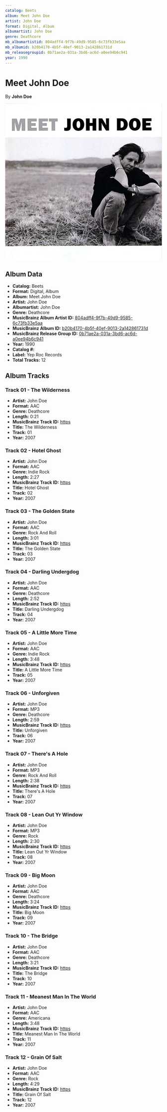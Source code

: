 ```yaml
---
catalog: Beets
album: Meet John Doe
artist: John Doe
format: Digital, Album
albumartist: John Doe
genre: Deathcore
mb_albumartistid: 804adff4-9f7b-49d9-9585-6c73fb33e5aa
mb_albumid: b20b4170-4b5f-40ef-9013-2a142861731d
mb_releasegroupid: 0b71ae2a-031a-3bd6-ac6d-a0ee94b6c941
year: 1990
---
```


# Meet John Doe

By **John Doe**

![](../../assets/beetscovers/John_Doe-Meet_John_Doe.jpg)

## Album Data

- **Catalog:** Beets
- **Format:** Digital, Album
- **Album:** Meet John Doe
- **Artist:** John Doe
- **Albumartist:** John Doe
- **Genre:** Deathcore
- **MusicBrainz Album Artist ID:** [804adff4-9f7b-49d9-9585-6c73fb33e5aa](https://musicbrainz.org/artist/804adff4-9f7b-49d9-9585-6c73fb33e5aa)
- **MusicBrainz Album ID:** [b20b4170-4b5f-40ef-9013-2a142861731d](https://musicbrainz.org/release/b20b4170-4b5f-40ef-9013-2a142861731d)
- **MusicBrainz Release Group ID:** [0b71ae2a-031a-3bd6-ac6d-a0ee94b6c941](https://musicbrainz.org/release-group/0b71ae2a-031a-3bd6-ac6d-a0ee94b6c941)
- **Year:** 1990
- **Catalog #:** 
- **Label:** Yep Roc Records
- **Total Tracks:** 12

## Album Tracks

### Track 01 - The Wilderness

- **Artist:** John Doe
- **Format:** AAC
- **Genre:** Deathcore
- **Length:** 0:21
- **MusicBrainz Track ID:** [https](https://musicbrainz.org/recording/https)
- **Title:** The Wilderness
- **Track:** 01
- **Year:** 2007

### Track 02 - Hotel Ghost

- **Artist:** John Doe
- **Format:** AAC
- **Genre:** Indie Rock
- **Length:** 2:27
- **MusicBrainz Track ID:** [https](https://musicbrainz.org/recording/https)
- **Title:** Hotel Ghost
- **Track:** 02
- **Year:** 2007

### Track 03 - The Golden State

- **Artist:** John Doe
- **Format:** AAC
- **Genre:** Rock And Roll
- **Length:** 3:01
- **MusicBrainz Track ID:** [https](https://musicbrainz.org/recording/https)
- **Title:** The Golden State
- **Track:** 03
- **Year:** 2007

### Track 04 - Darling Undergdog

- **Artist:** John Doe
- **Format:** AAC
- **Genre:** Deathcore
- **Length:** 2:52
- **MusicBrainz Track ID:** [https](https://musicbrainz.org/recording/https)
- **Title:** Darling Undergdog
- **Track:** 04
- **Year:** 2007

### Track 05 - A Little More Time

- **Artist:** John Doe
- **Format:** AAC
- **Genre:** Indie Rock
- **Length:** 3:48
- **MusicBrainz Track ID:** [https](https://musicbrainz.org/recording/https)
- **Title:** A Little More Time
- **Track:** 05
- **Year:** 2007

### Track 06 - Unforgiven

- **Artist:** John Doe
- **Format:** MP3
- **Genre:** Deathcore
- **Length:** 2:59
- **MusicBrainz Track ID:** [https](https://musicbrainz.org/recording/https)
- **Title:** Unforgiven
- **Track:** 06
- **Year:** 2007

### Track 07 - There's A Hole

- **Artist:** John Doe
- **Format:** MP3
- **Genre:** Rock And Roll
- **Length:** 2:38
- **MusicBrainz Track ID:** [https](https://musicbrainz.org/recording/https)
- **Title:** There's A Hole
- **Track:** 07
- **Year:** 2007

### Track 08 - Lean Out Yr Window

- **Artist:** John Doe
- **Format:** MP3
- **Genre:** Rock
- **Length:** 2:30
- **MusicBrainz Track ID:** [https](https://musicbrainz.org/recording/https)
- **Title:** Lean Out Yr Window
- **Track:** 08
- **Year:** 2007

### Track 09 - Big Moon

- **Artist:** John Doe
- **Format:** AAC
- **Genre:** Deathcore
- **Length:** 3:24
- **MusicBrainz Track ID:** [https](https://musicbrainz.org/recording/https)
- **Title:** Big Moon
- **Track:** 09
- **Year:** 2007

### Track 10 - The Bridge

- **Artist:** John Doe
- **Format:** AAC
- **Genre:** Deathcore
- **Length:** 3:21
- **MusicBrainz Track ID:** [https](https://musicbrainz.org/recording/https)
- **Title:** The Bridge
- **Track:** 10
- **Year:** 2007

### Track 11 - Meanest Man In The World

- **Artist:** John Doe
- **Format:** AAC
- **Genre:** Americana
- **Length:** 3:48
- **MusicBrainz Track ID:** [https](https://musicbrainz.org/recording/https)
- **Title:** Meanest Man In The World
- **Track:** 11
- **Year:** 2007

### Track 12 - Grain Of Salt

- **Artist:** John Doe
- **Format:** AAC
- **Genre:** Rock
- **Length:** 4:29
- **MusicBrainz Track ID:** [https](https://musicbrainz.org/recording/https)
- **Title:** Grain Of Salt
- **Track:** 12
- **Year:** 2007

